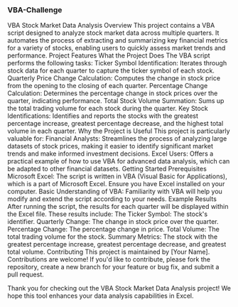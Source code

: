 ### VBA-Challenge
VBA Stock Market Data Analysis
Overview
This project contains a VBA script designed to analyze stock market data across multiple quarters. It automates the process of extracting and summarizing key financial metrics for a variety of stocks, enabling users to quickly assess market trends and performance.
Project Features
What the Project Does
The VBA script performs the following tasks:
Ticker Symbol Identification: Iterates through stock data for each quarter to capture the ticker symbol of each stock.
Quarterly Price Change Calculation: Computes the change in stock price from the opening to the closing of each quarter.
Percentage Change Calculation: Determines the percentage change in stock prices over the quarter, indicating performance.
Total Stock Volume Summation: Sums up the total trading volume for each stock during the quarter.
Key Stock Identifications: Identifies and reports the stocks with the greatest percentage increase, greatest percentage decrease, and the highest total volume in each quarter.
Why the Project is Useful
This project is particularly valuable for:
Financial Analysts: Streamlines the process of analyzing large datasets of stock prices, making it easier to identify significant market trends and make informed investment decisions.
Excel Users: Offers a practical example of how to use VBA for advanced data analysis, which can be adapted to other financial datasets.
Getting Started
Prerequisites
Microsoft Excel: The script is written in VBA (Visual Basic for Applications), which is a part of Microsoft Excel. Ensure you have Excel installed on your computer.
Basic Understanding of VBA: Familiarity with VBA will help you modify and extend the script according to your needs.
Example Results
After running the script, the results for each quarter will be displayed within the Excel file. These results include:
The Ticker Symbol: The stock's identifier.
Quarterly Change: The change in stock price over the quarter.
Percentage Change: The percentage change in price.
Total Volume: The total trading volume for the stock.
Summary Metrics: The stock with the greatest percentage increase, greatest percentage decrease, and greatest total volume.
Contributing
This project is maintained by [Your Name]. Contributions are welcome! If you'd like to contribute, please fork the repository, create a new branch for your feature or bug fix, and submit a pull request.

Thank you for checking out the VBA Stock Market Data Analysis project! We hope this tool enhances your data analysis capabilities in Excel.
